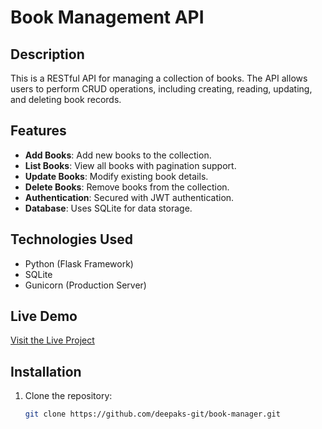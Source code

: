 # Book Management API

## Description
This is a RESTful API for managing a collection of books. The API allows users to perform CRUD operations, including creating, reading, updating, and deleting book records.

## Features
- **Add Books**: Add new books to the collection.
- **List Books**: View all books with pagination support.
- **Update Books**: Modify existing book details.
- **Delete Books**: Remove books from the collection.
- **Authentication**: Secured with JWT authentication.
- **Database**: Uses SQLite for data storage.

## Technologies Used
- Python (Flask Framework)
- SQLite
- Gunicorn (Production Server)

## Live Demo
[Visit the Live Project](https://book-manager-2hyx.onrender.com/apidocs)

## Installation
1. Clone the repository:
   ```bash
   git clone https://github.com/deepaks-git/book-manager.git
